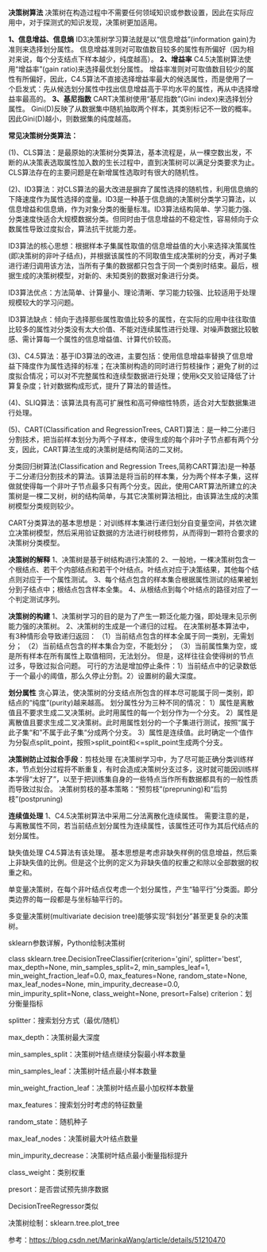 **决策树算法** 
		决策树在构造过程中不需要任何领域知识或参数设置，因此在实际应用中，对于探测式的知识发现，决策树更加适用。 

**1、信息增益、信息熵** 
ID3决策树学习算法就是以“信息增益”(information gain)为准则来选择划分属性。 
信息增益准则对可取值数目较多的属性有所偏好（因为相对来说，每个分支结点下样本越少，纯度越高）。 
**2、增益率** 
C4.5决策树算法使用“增益率”(gain ratio)来选择最优划分属性。 
增益率准则对可取值数目较少的属性有所偏好，因此，C4.5算法不直接选择增益率最大的候选属性，而是使用了一个启发式：先从候选划分属性中找出信息增益高于平均水平的属性，再从中选择增益率最高的。 
**3、基尼指数** 
CART决策树使用“基尼指数”(Gini index)来选择划分属性。 
Gini(D)反映了从数据集中随机抽取两个样本，其类别标记不一致的概率。因此Gini(D)越小，则数据集的纯度越高。

**常见决策树分类算法：**

(1)、CLS算法：是最原始的决策树分类算法，基本流程是，从一棵空数出发，不断的从决策表选取属性加入数的生长过程中，直到决策树可以满足分类要求为止。CLS算法存在的主要问题是在新增属性选取时有很大的随机性。

(2)、ID3算法：对CLS算法的最大改进是摒弃了属性选择的随机性，利用信息熵的下降速度作为属性选择的度量。ID3是一种基于信息熵的决策树分类学习算法，以信息增益和信息熵，作为对象分类的衡量标准。ID3算法结构简单、学习能力强、分类速度快适合大规模数据分类。但同时由于信息增益的不稳定性，容易倾向于众数属性导致过度拟合，算法抗干扰能力差。

ID3算法的核心思想：根据样本子集属性取值的信息增益值的大小来选择决策属性(即决策树的非叶子结点)，并根据该属性的不同取值生成决策树的分支，再对子集进行递归调用该方法，当所有子集的数据都只包含于同一个类别时结束。最后，根据生成的决策树模型，对新的、未知类别的数据对象进行分类。

ID3算法优点：方法简单、计算量小、理论清晰、学习能力较强、比较适用于处理规模较大的学习问题。

ID3算法缺点：倾向于选择那些属性取值比较多的属性，在实际的应用中往往取值比较多的属性对分类没有太大价值、不能对连续属性进行处理、对噪声数据比较敏感、需计算每一个属性的信息增益值、计算代价较高。

(3)、C4.5算法：基于ID3算法的改进，主要包括：使用信息增益率替换了信息增益下降度作为属性选择的标准；在决策树构造的同时进行剪枝操作；避免了树的过度拟合情况；可以对不完整属性和连续型数据进行处理；使用k交叉验证降低了计算复杂度；针对数据构成形式，提升了算法的普适性。

(4)、SLIQ算法：该算法具有高可扩展性和高可伸缩性特质，适合对大型数据集进行处理。

(5)、CART(Classification and RegressionTrees, CART)算法：是一种二分递归分割技术，把当前样本划分为两个子样本，使得生成的每个非叶子节点都有两个分支，因此，CART算法生成的决策树是结构简洁的二叉树。

分类回归树算法(Classification and Regression Trees,简称CART算法)是一种基于二分递归分割技术的算法。该算法是将当前的样本集，分为两个样本子集，这样做就使得每一个非叶子节点最多只有两个分支。因此，使用CART算法所建立的决策树是一棵二叉树，树的结构简单，与其它决策树算法相比，由该算法生成的决策树模型分类规则较少。

CART分类算法的基本思想是：对训练样本集进行递归划分自变量空间，并依次建立决策树模型，然后采用验证数据的方法进行树枝修剪，从而得到一颗符合要求的决策树分类模型。

**决策树的解释** 
1、决策树是基于树结构进行决策的 
2、一般地，一棵决策树包含一个根结点、若干个内部结点和若干个叶结点。叶结点对应于决策结果，其他每个结点则对应于一个属性测试。 
3、每个结点包含的样本集合根据属性测试的结果被划分到子结点中；根结点包含样本全集。 
4、从根结点到每个叶结点的路径对应了一个判定测试序列。

**决策树的构建** 
1、决策树学习的目的是为了产生一颗泛化能力强，即处理未见示例能力强的决策树。 
2、决策树的生成是一个递归的过程。 
在决策树基本算法中，有3种情形会导致递归返回： 
（1）当前结点包含的样本全属于同一类别，无需划分； 
（2）当前结点包含的样本集合为空，不能划分； 
（3）当前属性集为空，或是所有样本在所有属性上取值相同，无法划分。 
但是，这样往往会使得树的节点过多，导致过拟合问题。 
可行的方法是增加停止条件：1）当前结点中的记录数低于一个最小的阈值，那么久停止分割。2）设置树的最大深度。

**划分属性** 
		贪心算法，使决策树的分支结点所包含的样本尽可能属于同一类别，即结点的“纯度”(purity)越来越高。 
划分属性分为三种不同的情况： 
1）属性是离散值且不要求生成二叉决策树。此时用属性的每一个划分作为一个分支。 
2）属性是离散值且要求生成二叉决策树。此时用属性划分的一个子集进行测试，按照“属于此子集“和”不属于此子集“分成两个分支。 
3）属性是连续值。此时确定一个值作为分裂点split_point，按照>split_point和<=split_point生成两个分支。 

**决策树防止过拟合手段**：剪枝处理 
		在决策树学习中，为了尽可能正确分类训练样本，节点划分过程将不断重复，有时会造成决策树分支过多，这时就可能因训练样本学得“太好了”，以至于把训练集自身的一些特点当作所有数据都具有的一般性质而导致过拟合。 
决策树剪枝的基本策略：“预剪枝”(prepruning)和“后剪枝”(postpruning)

**连续值处理** 
1、C4.5决策树算法中采用二分法离散化连续属性。 
需要注意的是，与离散属性不同，若当前结点划分属性为连续属性，该属性还可作为其后代结点的划分属性。

缺失值处理 
C4.5算法有该处理。 
基本思想是考虑非缺失样例的信息增益，然后乘上非缺失值的比例。但是这个比例的定义为非缺失值的权重之和除以全部数据的权重之和。

单变量决策树，在每个非叶结点仅考虑一个划分属性，产生“轴平行”分类面。即分类边界的每一段都是与坐标轴平行的。 

多变量决策树(multivariate decision tree)能够实现“斜划分”甚至更复杂的决策树。

sklearn参数详解，Python绘制决策树

class sklearn.tree.DecisionTreeClassifier(criterion='gini', splitter='best', max_depth=None, min_samples_split=2, min_samples_leaf=1, min_weight_fraction_leaf=0.0, max_features=None, random_state=None, max_leaf_nodes=None, min_impurity_decrease=0.0, min_impurity_split=None, class_weight=None, presort=False)
criterion：划分衡量指标

splitter：搜索划分方式（最优/随机）

max_depth：决策树最大深度

min_samples_split：决策树叶结点继续分裂最小样本数量

min_samples_leaf：决策树叶结点最小样本数量

min_weight_fraction_leaf：决策树叶结点最小加权样本数量

max_features：搜索划分时考虑的特征数量

random_state：随机种子

max_leaf_nodes：决策树最大叶结点数量

min_impurity_decrease：决策树叶结点最小衡量指标提升

class_weight：类别权重

presort：是否尝试预先排序数据

DecisionTreeRegressor类似

决策树绘制：sklearn.tree.plot_tree

参考：https://blog.csdn.net/MarinkaWang/article/details/51210470